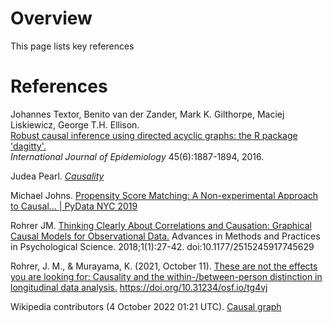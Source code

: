 # Overview
This page lists key references

# References
Johannes Textor, Benito van der Zander, Mark K. Gilthorpe, Maciej Liskiewicz, George T.H. Ellison.  
[Robust causal inference using directed acyclic graphs: the R package 'dagitty'.](http://dx.doi.org/10.1093/ije/dyw341)  
_International Journal of Epidemiology_ 45(6):1887-1894, 2016.

Judea Pearl. [*Causality*](http://bayes.cs.ucla.edu/BOOK-2K/)

Michael Johns. [Propensity Score Matching: A Non-experimental Approach to Causal... | PyData NYC 2019](https://youtu.be/gaUgW7NWai8)

Rohrer JM. [Thinking Clearly About Correlations and Causation: Graphical Causal Models for Observational Data.](https://journals.sagepub.com/doi/full/10.1177/2515245917745629) Advances in Methods and Practices in Psychological Science. 2018;1(1):27-42. doi:10.1177/2515245917745629

Rohrer, J. M., & Murayama, K. (2021, October 11). [These are not the effects you are looking for: Causality and the within-/between-person distinction in longitudinal data analysis.](https://psyarxiv.com/tg4vj/) https://doi.org/10.31234/osf.io/tg4vj

Wikipedia contributors (4 October 2022 01:21 UTC). [Causal graph](https://en.wikipedia.org/w/index.php?title=Causal_graph&oldid=1109084450)

